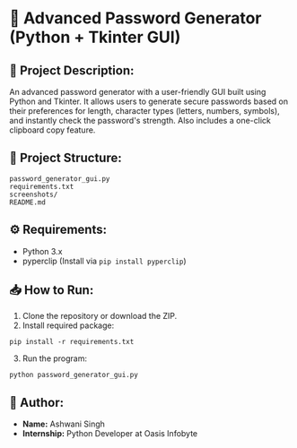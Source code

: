 
# 🔐 Advanced Password Generator (Python + Tkinter GUI)

## 📌 Project Description:
An advanced password generator with a user-friendly GUI built using Python and Tkinter. It allows users to generate secure passwords based on their preferences for length, character types (letters, numbers, symbols), and instantly check the password's strength. Also includes a one-click clipboard copy feature.

## 📂 Project Structure:
```
password_generator_gui.py  
requirements.txt  
screenshots/  
README.md  
```

## ⚙️ Requirements:
- Python 3.x  
- pyperclip (Install via `pip install pyperclip`)

## 📥 How to Run:
1. Clone the repository or download the ZIP.
2. Install required package:
```
pip install -r requirements.txt
```
3. Run the program:
```
python password_generator_gui.py
```

## 📧 Author:
- **Name:** Ashwani Singh  
- **Internship:** Python Developer at Oasis Infobyte  
